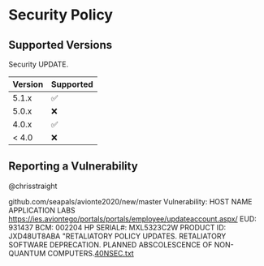 # Security Policy

## Supported Versions

Security UPDATE. 

| Version | Supported          |
| ------- | ------------------ |
| 5.1.x   | :white_check_mark: |
| 5.0.x   | :x:                |
| 4.0.x   | :white_check_mark: |
| < 4.0   | :x:                |

## Reporting a Vulnerability
@chrisstraight

github.com/seapals/avionte2020/new/master Vulnerability: HOST NAME APPLICATION LABS https://ies.aviontego/portals/portals/employee/updateaccount.aspx/ EUD: 931437 BCM: 002204 HP SERIAL#: MXL5323C2W PRODUCT ID: JXD48UT8ABA 
"RETALIATORY POLICY UPDATES. RETALIATORY SOFTWARE DEPRECATION. PLANNED ABSCOLESCENCE OF NON-QUANTUM COMPUTERS.[40NSEC.txt](https://github.com/seapals/avionte2020/files/11180621/40NSEC.txt)
